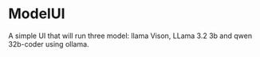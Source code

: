 # ModelUI
A simple UI that will run three model: llama Vison, LLama 3.2 3b and qwen 32b-coder using ollama.
